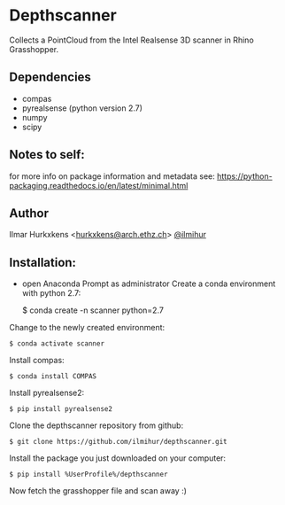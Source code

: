 # Depthscanner
Collects a PointCloud from the Intel Realsense 3D scanner in Rhino Grasshopper.

## Dependencies
- compas
- pyrealsense (python version 2.7)
- numpy
- scipy

## Notes to self:
for more info on package information and metadata see:
https://python-packaging.readthedocs.io/en/latest/minimal.html

## Author

Ilmar Hurkxkens <<hurkxkens@arch.ethz.ch>> [@ilmihur](https://github.com/ilmihur/)

## Installation:
- open Anaconda Prompt as administrator
Create a conda environment with python 2.7: 

    $ conda create -n scanner python=2.7
    
Change to the newly created environment: 

    $ conda activate scanner
    
Install compas: 

    $ conda install COMPAS
    
Install pyrealsense2: 
    
    $ pip install pyrealsense2
    
Clone the depthscanner repository from github: 
    
    $ git clone https://github.com/ilmihur/depthscanner.git
    
Install the package you just downloaded on your computer: 
    
    $ pip install %UserProfile%/depthscanner
    
Now fetch the grasshopper file and scan away :)
